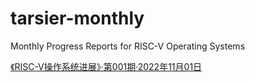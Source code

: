 # tarsier-monthly
Monthly Progress Reports for RISC-V Operating Systems

[《RISC-V操作系统进展》·第001期·2022年11月01日](./001-20221101.md)
